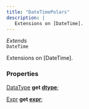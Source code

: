 ```yaml
---
title: "DateTimePolars"
description: |
   Extensions on [DateTime].
---
```

*Extends*  
<code>DateTime</code>

 Extensions on [DateTime].

### Properties
<dl>
<dt>

<span class="dart-code">[DataType] <strong>get [dtype](dtype)</strong>;</span>
</dt>
<dt>

<span class="dart-code">[Expr] <strong>get [expr](expr)</strong>;</span>
</dt>
</dl>


[DataType]: /reference/classes/datatype/
[Expr]: /reference/classes/expr/
